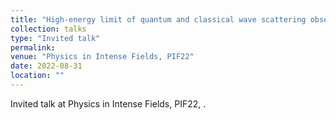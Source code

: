```yaml
---
title: "High-energy limit of quantum and classical wave scattering observables"
collection: talks
type: "Invited talk"
permalink:
venue: "Physics in Intense Fields, PIF22"
date: 2022-08-31
location: ""
---
```


Invited talk at Physics in Intense Fields, PIF22, .
